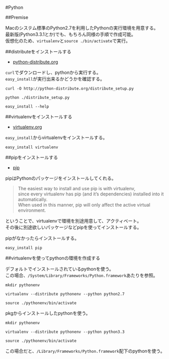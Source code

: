 #Python

##Premise

Macのシステム標準のPython2.7を利用したPythonの実行環境を用意する。  
最新版(Python3.3.1とか)でも、もちろん同様の手順で作成可能。  
仮想化のため、`virtualenv`と`source ./bin/activate`で実行。  

##distributeをインストールする

+ [python-distribute.org](http://python-distribute.org/)

`curl`でダウンロードし、pythonから実行する。  
`easy_install`が実行出来るかどうかを確認する。  

    curl -O http://python-distribute.org/distribute_setup.py
    
    python ./distribute_setup.py
    
    easy_install --help

##virtualenvをインストールする

+ [virtualenv.org](http://www.virtualenv.org/)

`easy_install`からvirtualenvをインストールする。  

    easy_install virtualenv

##pipをインストールする

+ [pip](http://www.pip-installer.org/)

pipはPythonのパッケージをインストールしてくれる。  

>The easiest way to install and use pip is with virtualenv,  
>since every virtualenv has pip (and it’s dependencies) installed into it automatically.  
>When used in this manner, pip will only affect the active virtual environment.  

ということで、virtualenvで環境を別途用意して、アクティベート。  
その後に別途欲しいパッケージなどpipを使ってインストールする。  

pipがなかったらインストールする。

    easy_install pip

##virtualenvを使ってpythonの環境を作成する

デフォルトでインストールされているpythonを使う。  
この場合、`/System/Library/Frameworks/Python.framework`あたりを参照。  

    mkdir pythonenv
    
    virtualenv --distribute pythonenv --python python2.7
    
    source ./pythonenv/bin/activate

pkgからインストールしたpythonを使う。  

    mkdir pythonenv
    
    virtualenv --distribute pythonenv --python python3.3
    
    source ./pythonenv/bin/activate

この場合だと、`/Library/Frameworks/Python.framework`配下のpythonを使う。  